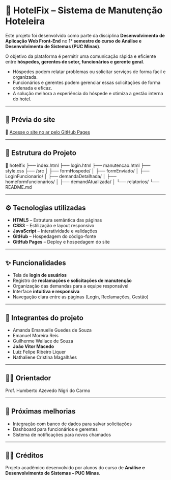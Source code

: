 # 🏨 HotelFix – Sistema de Manutenção Hoteleira  

Este projeto foi desenvolvido como parte da disciplina **Desenvolvimento de Aplicação Web Front-End** no **1° semestre do curso de Análise e Desenvolvimento de Sistemas (PUC Minas)**.  

O objetivo da plataforma é permitir uma comunicação rápida e eficiente entre **hóspedes, gerentes de setor, funcionários e gerente geral**.  
- Hóspedes podem relatar problemas ou solicitar serviços de forma fácil e organizada.  
- Funcionários e gerentes podem gerenciar essas solicitações de forma ordenada e eficaz.  
- A solução melhora a experiência do hóspede e otimiza a gestão interna do hotel.  

---

## 📸 Prévia do site  
🔗 [Acesse o site no ar pelo GitHub Pages](https://icei-puc-minas-pmv-ads.github.io/pmv-ads-2025-1-e1-proj-web-t6-v2-pmv-ads-2025-1-e1-proj-hotelfix/codigo-fonte/paginaHome/)  

---

## 📂 Estrutura do Projeto  

📁 hotelfix
├── index.html
├── login.html
├── manutencao.html
├── style.css
├── /src
│ ├── formHospede/
│ ├── formEnviado/
│ ├── LoginFuncionario/
│ ├── demandaDetalhada/
│ ├── homeformfuncionarios/
│ ├── demandAtualizada/
│ └── relatorios/
└── README.md

---

## ⚙️ Tecnologias utilizadas  

- **HTML5** – Estrutura semântica das páginas  
- **CSS3** – Estilização e layout responsivo  
- **JavaScript** – Interatividade e validações  
- **GitHub** – Hospedagem do código-fonte  
- **GitHub Pages** – Deploy e hospedagem do site  

---

## ✨ Funcionalidades  

- Tela de **login de usuários**  
- Registro de **reclamações e solicitações de manutenção**  
- Organização das demandas para a equipe responsável  
- Interface **intuitiva e responsiva**  
- Navegação clara entre as páginas (Login, Reclamações, Gestão)  

---

## 👥 Integrantes do projeto  

- Amanda Emanuelle Guedes de Souza  
- Emanuel Moreira Reis  
- Guilherme Wallace de Souza  
- **João Vitor Macedo**  
- Luiz Felipe Ribeiro Liquer  
- Nathaliene Cristina Magalhães  

---

## 👨‍🏫 Orientador  

Prof. Humberto Azevedo Nigri do Carmo  

---

## 🧩 Próximas melhorias  

- Integração com banco de dados para salvar solicitações  
- Dashboard para funcionários e gerentes  
- Sistema de notificações para novos chamados  

---

## 👨‍💻 Créditos  

Projeto acadêmico desenvolvido por alunos do curso de **Análise e Desenvolvimento de Sistemas – PUC Minas**.  
